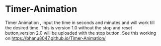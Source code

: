 # Timer-Animation
Timer Animation , input the time in seconds and minutes and will work till the desired time.
This is version 1.0 without the stop and reset button,version 2.0 will be uploaded with the stop button.
See this working on https://bhanu8047.github.io/Timer-Animation/
